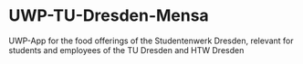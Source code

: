 # UWP-TU-Dresden-Mensa
UWP-App for the food offerings of the Studentenwerk Dresden, relevant for students and employees of the TU Dresden and HTW Dresden

